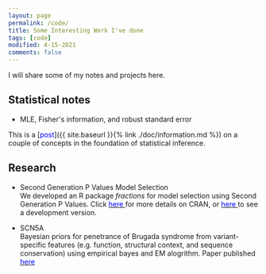 ```yaml
---
layout: page
permalink: /code/
title: Some Interesting Work I've done
tags: [code]
modified: 4-15-2021
comments: false
---
```



I will share some of my notes and projects here.


## Statistical notes

* MLE, Fisher's information, and robust standard error <br>

This is a [<span style="color:blue;">post</span>]({{ site.baseurl }}{% link ./doc/information.md %}) on a couple of concepts in the foundation of statistical inference. 

## Research

* Second Generation P Values Model Selection <br>
We developed an R package *fractions* for model selection using Second Generation P Values. Click [<span style="color:blue;"> here </span>](https://cran.r-project.org/package=ProSGPV) for more details on CRAN, or [<span style="color:blue;"> here </span>](https://github.com/zuoyi93/ProSGPV) to see a development version.  

* SCN5A <br>
Bayesian priors for penetrance of Brugada syndrome from variant-specific features (e.g. function, structural context, and sequence conservation) using empirical bayes and EM alogrithm. Paper published [<span style="color:blue;"> here </span>](https://journals.plos.org/plosgenetics/article?id=10.1371/journal.pgen.1008862)   


